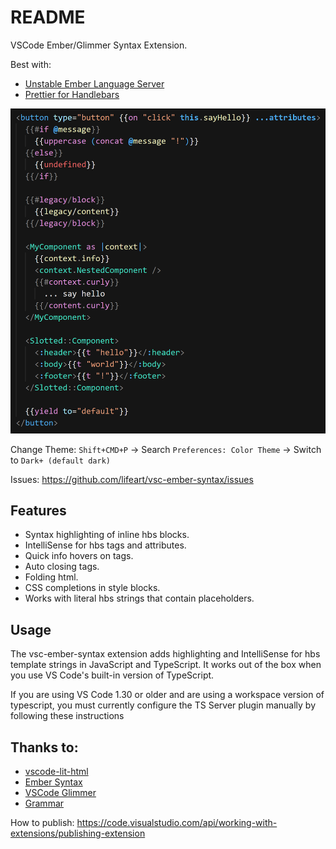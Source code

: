 # README

VSCode Ember/Glimmer Syntax Extension.

Best with:
* [Unstable Ember Language Server](https://marketplace.visualstudio.com/items?itemName=lifeart.vscode-ember-unstable)
* [Prettier for Handlebars](https://marketplace.visualstudio.com/items?itemName=EmberTooling.prettier-for-handlebars-vscode)

![preview](assets/preview.png)

Change Theme: `Shift+CMD+P` -> Search `Preferences: Color Theme` -> Switch to `Dark+ (default dark)`

Issues: https://github.com/lifeart/vsc-ember-syntax/issues


## Features
* Syntax highlighting of inline hbs blocks.
* IntelliSense for hbs tags and attributes.
* Quick info hovers on tags.
* Auto closing tags.
* Folding html.
* CSS completions in style blocks.
* Works with literal hbs strings that contain placeholders.

## Usage
The vsc-ember-syntax extension adds highlighting and IntelliSense for hbs template strings in JavaScript and TypeScript. It works out of the box when you use VS Code's built-in version of TypeScript.

If you are using VS Code 1.30 or older and are using a workspace version of typescript, you must currently configure the TS Server plugin manually by following these instructions
## Thanks to:
* [vscode-lit-html](https://github.com/mjbvz/vscode-lit-html)
* [Ember Syntax](https://marketplace.visualstudio.com/items?itemName=dhedgecock.ember-syntax)
* [VSCode Glimmer](https://marketplace.visualstudio.com/items?itemName=chiragpat.vscode-glimmer)
* [Grammar](https://macromates.com/manual/en/language_grammars)

How to publish: https://code.visualstudio.com/api/working-with-extensions/publishing-extension


